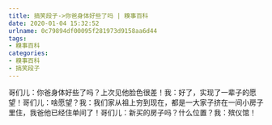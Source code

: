 ```yaml
---
title: 搞笑段子->你爸身体好些了吗 | 糗事百科
date: 2020-01-04 15:32:52
urlname: 0c79894df00095f281973d9158aa6d44
tags: 
- 糗事百科
categories:
- 糗事百科
- 搞笑段子
---
```

哥们儿：你爸身体好些了吗？上次见他脸色很差！我：好了，实现了一辈子的愿望！哥们儿：啥愿望？我：我们家从祖上穷到现在，都是一大家子挤在一间小房子里住，我爸他已经住单间了！哥们儿：新买的房子吗？什么位置？我：殡仪馆！


